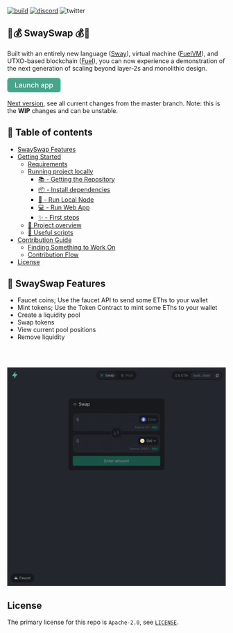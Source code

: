 [![build](https://github.com/FuelLabs/swayswap/actions/workflows/gh-pages.yml/badge.svg)](https://github.com/FuelLabs/swayswap/actions/workflows/gh-pages.yml)
[![discord](https://img.shields.io/badge/chat%20on-discord-orange?&logo=discord&logoColor=ffffff&color=7389D8&labelColor=6A7EC2)](https://discord.gg/xfpK4Pe)
![twitter](https://img.shields.io/twitter/follow/SwayLang?style=social)

## 🌴💰 SwaySwap 💰🌴

Built with an entirely new language ([Sway](https://fuellabs.github.io/sway/latest/index.html)), virtual machine ([FuelVM](https://github.com/FuelLabs/fuel-specs)), and UTXO-based blockchain ([Fuel](https://fuel-labs.ghost.io/introducing-fuel-the-fastest-modular-execution-layer/)), you can now experience a demonstration of the next generation of scaling beyond layer-2s and monolithic design.

[![launch app button](docs/assets/launch-button.png)](https://fuellabs.github.io/swayswap)

[Next version](https://swayswap.vercel.app/), see all current changes from the master branch. Note: this is the **WIP** changes and can be unstable.

## 📗 Table of contents

- [SwaySwap Features](#-swayswap-features)
- [Getting Started](docs/GETTING_STARTED.md)
  - [Requirements](docs/GETTING_STARTED.md#requirements)
  - [Running project locally](docs/GETTING_STARTED.md#running-project-locally)
    - [📚 - Getting the Repository](docs/GETTING_STARTED.md#---getting-the-repository)
    - [📦 - Install dependencies](docs/GETTING_STARTED.md#---install-dependencies)
    - [📒 - Run Local Node](docs/GETTING_STARTED.md#---run-local-node)
    - [💻 - Run Web App](docs/GETTING_STARTED.md#---run-web-app)
    - [✨ - First steps](docs/GETTING_STARTED.md#---first-steps)
  - [📗 Project overview](docs/GETTING_STARTED.md#-project-overview)
  - [🧰 Useful scripts](docs/GETTING_STARTED.md#-useful-scripts)
- [Contribution Guide](docs/CONTRIBUTE_GUIDE.md)
  - [Finding Something to Work On](docs/CONTRIBUTE_GUIDE.md#finding-something-to-work-on)
  - [Contribution Flow](docs/CONTRIBUTE_GUIDE.md#contribution-flow)
- [License](#license)

## 🧰 SwaySwap Features

- Faucet coins; Use the faucet API to send some EThs to your wallet
- Mint tokens; Use the Token Contract to mint some EThs to your wallet
- Create a liquidity pool
- Swap tokens
- View current pool positions
- Remove liquidity

<!-- Add some more space on the top of the gif -->
<br />
<br />
<p align="center">
  <img alt="preview pages" width="800" src="docs/assets/preview-pages.gif">
</p>

## License

The primary license for this repo is `Apache-2.0`, see [`LICENSE`](./LICENSE).
